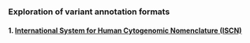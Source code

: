 ### Exploration of variant annotation formats

#### 1. [International System for Human Cytogenomic Nomenclature (ISCN)](http://varnomen.hgvs.org/bg-material/consultation/ISCN/)
